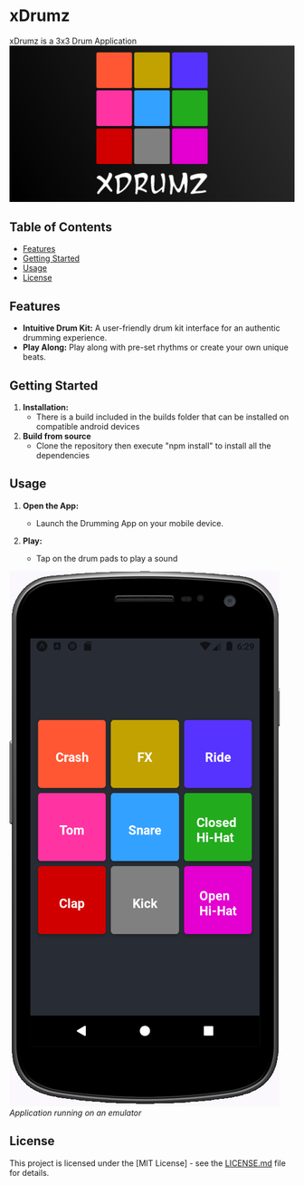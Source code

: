 # xDrumz
xDrumz is a 3x3 Drum Application
![Logo](assets/xDrumz_logo.png)
## Table of Contents

- [Features](#features)
- [Getting Started](#getting-started)
- [Usage](#usage)
- [License](#license)

## Features

- **Intuitive Drum Kit:** A user-friendly drum kit interface for an authentic drumming experience.
- **Play Along:** Play along with pre-set rhythms or create your own unique beats.

## Getting Started

1. **Installation:**
   - There is a build included in the builds folder that can be installed on compatible android devices
2. **Build from source**
   - Clone the repository then execute "npm install" to install all the dependencies

## Usage
1. **Open the App:**
   - Launch the Drumming App on your mobile device.

2. **Play:**
   - Tap on the drum pads to play a sound

![app](assets/ss1.png)
*Application running on an emulator*

## License
This project is licensed under the [MIT License] - see the [LICENSE.md](LICENSE.md) file for details.
